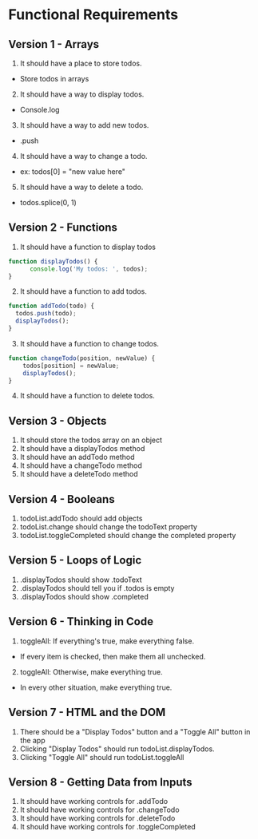 # Functional Requirements

## Version 1 - Arrays
1. It should have a place to store todos.
  - Store todos in arrays
2. It should have a way to display todos.
  - Console.log
3. It should have a way to add new todos.
  -  .push
4. It should have a way to change a todo.
  - ex: todos[0] = "new value here"
5. It should have a way to delete a todo.
  - todos.splice(0, 1)

## Version 2 - Functions
1. It should have a function to display todos
``` JavaScript
function displayTodos() {
      console.log('My todos: ', todos);
}
```
2. It should have a function to add todos.
``` JavaScript
function addTodo(todo) {
  todos.push(todo);
  displayTodos();
}
```
3. It should have a function to change todos.
``` JavaScript
function changeTodo(position, newValue) {
    todos[position] = newValue;
    displayTodos();
}
```
4. It should have a function to delete todos.

## Version 3 - Objects

1. It should store the todos array on an object
2. It should have a displayTodos method
3. It should have an addTodo method
4. It should have a changeTodo method
5. It should have a deleteTodo method

## Version 4 - Booleans

1. todoList.addTodo should add objects
2. todoList.change should change the todoText property
3. todoList.toggleCompleted should change the completed property

## Version 5 - Loops of Logic

1. .displayTodos should show .todoText
2. .displayTodos should tell you if .todos is empty
3. .displayTodos should show .completed

## Version 6 - Thinking in Code

1. toggleAll: If everything's true, make everything false.
  - If every item is checked, then make them all unchecked.
2. toggleAll: Otherwise, make everything true.
  - In every other situation, make everything true.

## Version 7 - HTML and the DOM

1. There should be a "Display Todos" button and a "Toggle All" button in the app
2. Clicking "Display Todos" should run todoList.displayTodos.
3. Clicking "Toggle All" should run todoList.toggleAll

## Version 8 - Getting Data from Inputs

1. It should have working controls for .addTodo
2. It should have working controls for .changeTodo
3. It should have working controls for .deleteTodo
1. It should have working controls for .toggleCompleted
